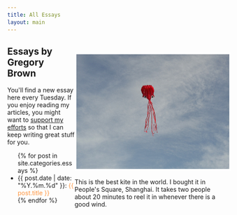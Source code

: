 ```yaml
---
title: All Essays
layout: main
---
```


<div style="width: 350px; float: right; margin-top: 30px">
<img src="/images/octopus_kite.jpg" style="border: 4px solid white; width: 350px; margin-top: 0px;">

<p style="font-size: 1.0em">This is the best kite in the world. I bought it in People's Square, Shanghai. It takes two people about 20 minutes to reel it in whenever there is a good wind.</p>
</div>

<div style="width: 400; height: 425px;">
<h2>Essays by Gregory Brown</h2>

<p>You'll find a new essay here every Tuesday. If you enjoy reading my articles, you might want to <a href="">support my efforts</a> so that I can keep writing great stuff for you.</p>

<ul>
{% for post in site.categories.essays %}
  <li>{{ post.date | date: "%Y.%m.%d" }}: <a href="{{post.url}}" style="color: #ff9640; text-decoration: none;">{{ post.title }}</a></li>
{% endfor %}
</ul>

</div>
